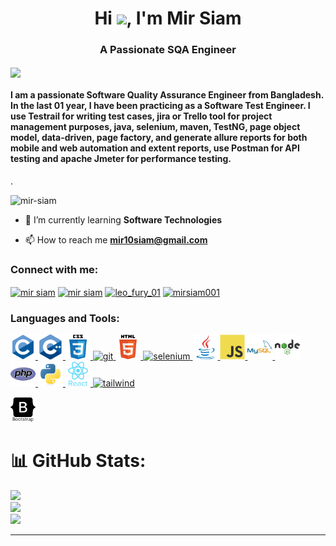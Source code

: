 <h1 align="center"> Hi <span><img width="30"src="https://media.istockphoto.com/id/532226291/vector/paw-print.jpg?s=1024x1024&w=is&k=20&c=m3kIEuJqBV5UyYa1V2xqLT9OXuUK8_CPN8mKMkGHygk="</span>, I'm Mir Siam</h1> 
<h3 align="center">A Passionate SQA Engineer</h3>
<img align="center" height="fit" width="fit" src="https://cdnb.artstation.com/p/assets/images/images/036/514/063/original/christopher-anry-breeze-720p.gif?1617875701"/>
 
 <h4>I am a passionate Software Quality Assurance Engineer from Bangladesh. In the last 01 year, I have been practicing as a Software Test Engineer. I use Testrail for writing test cases, jira or Trello tool for project management purposes, java, selenium, maven, TestNG, page object model, data-driven, page factory, and generate allure reports for both mobile and web automation and extent reports, use Postman for API testing and apache Jmeter for performance testing. 
</h4>
<p>.</p>


<p align="left"> <img src="https://komarev.com/ghpvc/?username=mir-siam&label=Profile%20views&color=0e75b6&style=flat" alt="mir-siam" /> </p>

- 🌱 I’m currently learning **Software Technologies**

- 📫 How to reach me **mir10siam@gmail.com**

<h3 align="left">Connect with me:</h3>
<p align="left">
<a href="https://linkedin.com/in/mir siam" target="blank"><img align="center" src="https://raw.githubusercontent.com/rahuldkjain/github-profile-readme-generator/master/src/images/icons/Social/linked-in-alt.svg" alt="mir siam" height="30" width="40" /></a>
<a href="https://fb.com/mir siam" target="blank"><img align="center" src="https://raw.githubusercontent.com/rahuldkjain/github-profile-readme-generator/master/src/images/icons/Social/facebook.svg" alt="mir siam" height="30" width="40" /></a>
<a href="https://instagram.com/leo_fury_01" target="blank"><img align="center" src="https://raw.githubusercontent.com/rahuldkjain/github-profile-readme-generator/master/src/images/icons/Social/instagram.svg" alt="leo_fury_01" height="30" width="40" /></a> <a href="https://twitter.com/mirsiam001" target="blank"><img align="center" src="https://raw.githubusercontent.com/rahuldkjain/github-profile-readme-generator/master/src/images/icons/Social/twitter.svg" alt="mirsiam001" height="30" width="40" /></a>
</p>

<h3 align="left">Languages and Tools:</h3>
 <a href="https://www.cprogramming.com/" target="_blank" rel="noreferrer"> <img src="https://raw.githubusercontent.com/devicons/devicon/master/icons/c/c-original.svg" alt="c" width="40" height="40"/> </a> <a href="https://www.w3schools.com/cpp/" target="_blank" rel="noreferrer"> <img src="https://raw.githubusercontent.com/devicons/devicon/master/icons/cplusplus/cplusplus-original.svg" alt="cplusplus" width="40" height="40"/> </a>  <a href="https://www.w3schools.com/css/" target="_blank" rel="noreferrer"> <img src="https://raw.githubusercontent.com/devicons/devicon/master/icons/css3/css3-original-wordmark.svg" alt="css3" width="40" height="40"/> </a> <a href="https://git-scm.com/" target="_blank" rel="noreferrer"> <img src="https://www.vectorlogo.zone/logos/git-scm/git-scm-icon.svg" alt="git" width="40" height="40"/> </a> <a href="https://www.w3.org/html/" target="_blank" rel="noreferrer"> <img src="https://raw.githubusercontent.com/devicons/devicon/master/icons/html5/html5-original-wordmark.svg" alt="html5" width="40" height="40"/> </a> <a href="https://www.selenium.dev" target="_blank" rel="noreferrer"> <img src="https://raw.githubusercontent.com/detain/svg-logos/780f25886640cef088af994181646db2f6b1a3f8/svg/selenium-logo.svg" alt="selenium" width="40" height="40"/> </a> <a href="https://www.java.com" target="_blank" rel="noreferrer"> <img src="https://raw.githubusercontent.com/devicons/devicon/master/icons/java/java-original.svg" alt="java" width="40" height="40"/> </a> <a href="https://developer.mozilla.org/en-US/docs/Web/JavaScript" target="_blank" rel="noreferrer"> <img src="https://raw.githubusercontent.com/devicons/devicon/master/icons/javascript/javascript-original.svg" alt="javascript" width="40" height="40"/> </a> <a href="https://www.mysql.com/" target="_blank" rel="noreferrer"> <img src="https://raw.githubusercontent.com/devicons/devicon/master/icons/mysql/mysql-original-wordmark.svg" alt="mysql" width="40" height="40"/> </a> <a href="https://nodejs.org" target="_blank" rel="noreferrer"> <img src="https://raw.githubusercontent.com/devicons/devicon/master/icons/nodejs/nodejs-original-wordmark.svg" alt="nodejs" width="40" height="40"/> </a> <a href="https://www.php.net" target="_blank" rel="noreferrer"> <img src="https://raw.githubusercontent.com/devicons/devicon/master/icons/php/php-original.svg" alt="php" width="40" height="40"/> </a> <a href="https://www.python.org" target="_blank" rel="noreferrer"> <img src="https://raw.githubusercontent.com/devicons/devicon/master/icons/python/python-original.svg" alt="python" width="40" height="40"/> </a> <a href="https://reactjs.org/" target="_blank" rel="noreferrer"> <img src="https://raw.githubusercontent.com/devicons/devicon/master/icons/react/react-original-wordmark.svg" alt="react" width="40" height="40"/> </a> <a href="https://tailwindcss.com/" target="_blank" rel="noreferrer"> <img src="https://www.vectorlogo.zone/logos/tailwindcss/tailwindcss-icon.svg" alt="tailwind" width="40" height="40"/> </a> </p><p align="left"> <a href="https://getbootstrap.com" target="_blank" rel="noreferrer"> <img src="https://raw.githubusercontent.com/devicons/devicon/master/icons/bootstrap/bootstrap-plain-wordmark.svg" alt="bootstrap" width="40" height="40"/> </a> 

# 📊 GitHub Stats:
![](https://github-readme-stats.vercel.app/api/top-langs/?username=siyamon69&theme=react&hide_border=false&include_all_commits=false&count_private=false&layout=compact)<br/>
![](https://github-readme-streak-stats.herokuapp.com/?user=siyamon69&theme=react&hide_border=false)
<br/>
![](https://github-readme-stats.vercel.app/api?username=siyamon69&theme=react&hide_border=false&include_all_commits=false&count_private=false)

---

<!-- Proudly created with GPRM ( https://gprm.itsvg.in ) -->

